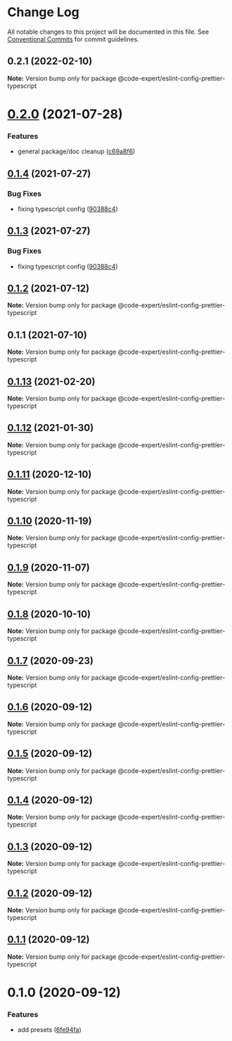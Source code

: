# Change Log

All notable changes to this project will be documented in this file.
See [Conventional Commits](https://conventionalcommits.org) for commit guidelines.

## 0.2.1 (2022-02-10)

**Note:** Version bump only for package @code-expert/eslint-config-prettier-typescript





# [0.2.0](https://github.com/CodeExpertETH/configs/compare/@code-expert/eslint-config-prettier-typescript@0.1.4...@code-expert/eslint-config-prettier-typescript@0.2.0) (2021-07-28)


### Features

* general package/doc cleanup ([c69a8f6](https://github.com/CodeExpertETH/configs/commit/c69a8f60a03531f44d7996955d48d522d9637427))





## [0.1.4](https://github.com/CodeExpertETH/configs/compare/@code-expert/eslint-config-prettier-typescript@0.1.2...@code-expert/eslint-config-prettier-typescript@0.1.4) (2021-07-27)

### Bug Fixes

- fixing typescript config ([90388c4](https://github.com/CodeExpertETH/configs/commit/90388c4a744ba11070f668e752123d549994c4fb))

## [0.1.3](https://github.com/CodeExpertETH/configs/compare/@code-expert/eslint-config-prettier-typescript@0.1.2...@code-expert/eslint-config-prettier-typescript@0.1.3) (2021-07-27)

### Bug Fixes

- fixing typescript config ([90388c4](https://github.com/CodeExpertETH/configs/commit/90388c4a744ba11070f668e752123d549994c4fb))

## [0.1.2](https://github.com/CodeExpertETH/configs/compare/@code-expert/eslint-config-prettier-typescript@0.1.1...@code-expert/eslint-config-prettier-typescript@0.1.2) (2021-07-12)

**Note:** Version bump only for package @code-expert/eslint-config-prettier-typescript

## 0.1.1 (2021-07-10)

**Note:** Version bump only for package @code-expert/eslint-config-prettier-typescript

## [0.1.13](https://github.com/CodeExpertETH/configs/compare/@code-expert/eslint-config-prettier-typescript@0.1.12...@code-expert/eslint-config-prettier-typescript@0.1.13) (2021-02-20)

**Note:** Version bump only for package @code-expert/eslint-config-prettier-typescript

## [0.1.12](https://github.com/CodeExpertETH/configs/compare/@code-expert/eslint-config-prettier-typescript@0.1.11...@code-expert/eslint-config-prettier-typescript@0.1.12) (2021-01-30)

**Note:** Version bump only for package @code-expert/eslint-config-prettier-typescript

## [0.1.11](https://github.com/CodeExpertETH/configs/compare/@code-expert/eslint-config-prettier-typescript@0.1.10...@code-expert/eslint-config-prettier-typescript@0.1.11) (2020-12-10)

**Note:** Version bump only for package @code-expert/eslint-config-prettier-typescript

## [0.1.10](https://github.com/CodeExpertETH/configs/compare/@code-expert/eslint-config-prettier-typescript@0.1.9...@code-expert/eslint-config-prettier-typescript@0.1.10) (2020-11-19)

**Note:** Version bump only for package @code-expert/eslint-config-prettier-typescript

## [0.1.9](https://github.com/CodeExpertETH/configs/compare/@code-expert/eslint-config-prettier-typescript@0.1.8...@code-expert/eslint-config-prettier-typescript@0.1.9) (2020-11-07)

**Note:** Version bump only for package @code-expert/eslint-config-prettier-typescript

## [0.1.8](https://github.com/CodeExpertETH/configs/compare/@code-expert/eslint-config-prettier-typescript@0.1.7...@code-expert/eslint-config-prettier-typescript@0.1.8) (2020-10-10)

**Note:** Version bump only for package @code-expert/eslint-config-prettier-typescript

## [0.1.7](https://github.com/CodeExpertETH/configs/compare/@code-expert/eslint-config-prettier-typescript@0.1.6...@code-expert/eslint-config-prettier-typescript@0.1.7) (2020-09-23)

**Note:** Version bump only for package @code-expert/eslint-config-prettier-typescript

## [0.1.6](https://github.com/CodeExpertETH/configs/compare/@code-expert/eslint-config-prettier-typescript@0.1.5...@code-expert/eslint-config-prettier-typescript@0.1.6) (2020-09-12)

**Note:** Version bump only for package @code-expert/eslint-config-prettier-typescript

## [0.1.5](https://github.com/CodeExpertETH/configs/compare/@code-expert/eslint-config-prettier-typescript@0.1.4...@code-expert/eslint-config-prettier-typescript@0.1.5) (2020-09-12)

**Note:** Version bump only for package @code-expert/eslint-config-prettier-typescript

## [0.1.4](https://github.com/CodeExpertETH/configs/compare/@code-expert/eslint-config-prettier-typescript@0.1.3...@code-expert/eslint-config-prettier-typescript@0.1.4) (2020-09-12)

**Note:** Version bump only for package @code-expert/eslint-config-prettier-typescript

## [0.1.3](https://github.com/CodeExpertETH/configs/compare/@code-expert/eslint-config-prettier-typescript@0.1.2...@code-expert/eslint-config-prettier-typescript@0.1.3) (2020-09-12)

**Note:** Version bump only for package @code-expert/eslint-config-prettier-typescript

## [0.1.2](https://github.com/CodeExpertETH/configs/compare/@code-expert/eslint-config-prettier-typescript@0.1.1...@code-expert/eslint-config-prettier-typescript@0.1.2) (2020-09-12)

**Note:** Version bump only for package @code-expert/eslint-config-prettier-typescript

## [0.1.1](https://github.com/CodeExpertETH/configs/compare/@code-expert/eslint-config-prettier-typescript@0.1.0...@code-expert/eslint-config-prettier-typescript@0.1.1) (2020-09-12)

**Note:** Version bump only for package @code-expert/eslint-config-prettier-typescript

# 0.1.0 (2020-09-12)

### Features

- add presets ([6fe94fa](https://github.com/CodeExpertETH/configs/commit/6fe94fae4ed9d80b18833c9e5a3f51f710ebda43))
